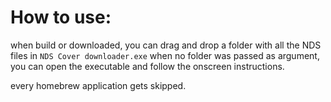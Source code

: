 # How to use:
when build or downloaded, you can drag and drop a folder with all the NDS files in `NDS Cover downloader.exe`
when no folder was passed as argument, you can open the executable and follow the onscreen instructions.


every homebrew application gets skipped.

